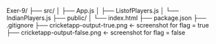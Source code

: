 Exer-9/
├── src/
│   ├── App.js
│   ├── ListofPlayers.js
│   └── IndianPlayers.js
├── public/
│   └── index.html
├── package.json
├── .gitignore
├── cricketapp-output-true.png     ← screenshot for flag = true
├── cricketapp-output-false.png    ← screenshot for flag = false
